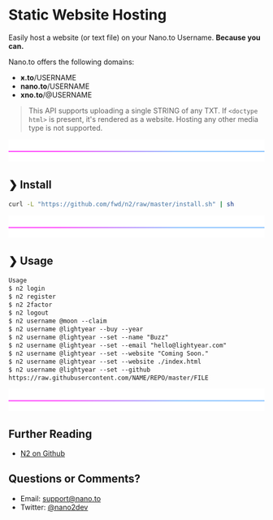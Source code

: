 # Static Website Hosting

Easily host a website (or text file) on your Nano.to Username. **Because you can.**

Nano.to offers the following domains:

- **ӿ.to**/USERNAME
- **nano.to**/USERNAME
- **xno.to**/@USERNAME

> This API supports uploading a single STRING of any TXT. If ```<doctype html>``` is present, it's rendered as a website. Hosting any other media type is not supported.

![line](https://github.com/fwd/n2/raw/master/.github/line.png)

## ❯ Install

```bash
curl -L "https://github.com/fwd/n2/raw/master/install.sh" | sh
```

![line](https://github.com/fwd/n2/raw/master/.github/line.png)

## ❯ Usage

```
Usage
$ n2 login
$ n2 register 
$ n2 2factor
$ n2 logout
$ n2 username @moon --claim
$ n2 username @lightyear --buy --year
$ n2 username @lightyear --set --name "Buzz"
$ n2 username @lightyear --set --email "hello@lightyear.com"
$ n2 username @lightyear --set --website "Coming Soon."
$ n2 username @lightyear --set --website ./index.html
$ n2 username @lightyear --set --github https://raw.githubusercontent.com/NAME/REPO/master/FILE
```

![line](https://github.com/fwd/n2/raw/master/.github/line.png)

## Further Reading

- [N2 on Github](https://github.com/fwd/n2)

## Questions or Comments? 

- Email: support@nano.to
- Twitter: [@nano2dev](https://twitter.com/nano2dev)